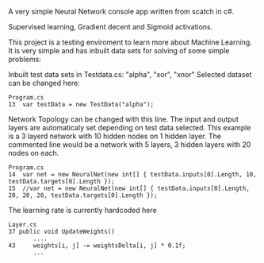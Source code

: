 A very simple Neural Network console app written from scatch in c#.

Supervised learning, Gradient decent and Sigmoid activations.

This project is a testing enviroment to learn more about Machine Learning. It is very simple and has inbuilt data sets for solving of some simple problems:

Inbuilt test data sets in Testdata.cs: "alpha", "xor", "xnor"
Selected dataset can be changed here:
```
Program.cs
13  var testData = new TestData("alpha");
```

Network Topology can be changed with this line. The input and output layers are automaticaly set depending on test data selected.
This example is a 3 layerd network with 10 hidden nodes on 1 hidden layer.
The commented line would be a network with 5 layers, 3 hidden layers with 20 nodes on each.
```
Program.cs
14  var net = new NeuralNet(new int[] { testData.inputs[0].Length, 10, testData.targets[0].Length });
15  //var net = new NeuralNet(new int[] { testData.inputs[0].Length, 20, 20, 20, testData.targets[0].Length });
```

The learning rate is currently hardcoded here
```
Layer.cs
37 public void UpdateWeights()
       ....
43     weights[i, j] -= weightsDelta[i, j] * 0.1f;
       ...
```
